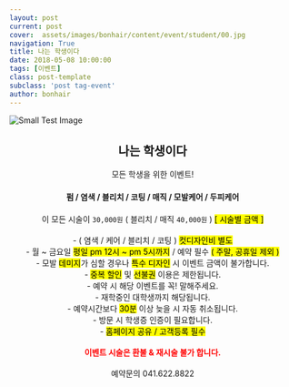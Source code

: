 ```yaml
---
layout: post
current: post
cover:  assets/images/bonhair/content/event/student/00.jpg
navigation: True
title: 나는 학생이다
date: 2018-05-08 10:00:00
tags: [이벤트]
class: post-template
subclass: 'post tag-event'
author: bonhair
---
```


<p><img src="{{ site.baseurl }}assets/images/bonhair/content/event/student/01.jpg" alt="Small Test Image" /></p>

<center><h2 id="textlevelsemantics">나는 학생이다</h2></center>
<center>모든 학생을 위한 이벤트!</center>

<center><h4>펌 / 염색 / 블리치 / 코팅 / 매직 / 모발케어 / 두피케어</h4></center>
<center>이 모든 시술이 <code>30,000원</code> ( 블리치 / 매직 <code>40,000원</code> ) <mark>[ 시술별 금액 ]</mark></center>
<br>
<center>
- ( 염색 / 케어 / 블리치 / 코팅 ) <mark>컷디자인비 별도</mark><br>
- 월 ~ 금요일 <mark>평일 pm 12시 ~ pm 5시까지</mark> / 예약 필수 <mark>( 주말, 공휴일 제외 )</mark><br>
- 모발 <mark>데미지</mark>가 심할 경우나 <mark>특수 디자인</mark> 시 이벤트 금액이 불가합니다.<br>
- <mark>중복 할인</mark> 및 <mark>선불권</mark> 이용은 제한됩니다.<br>
- 예약 시 해당 이벤트를 꼭! 말해주세요.<br>
- 재학중인 대학생까지 해당됩니다.<br>
- 예약시간보다 <mark>30분</mark> 이상 늦을 시 자동 취소됩니다.<br>
- 방문 시 학생증 인증이 필요합니다.<br>
- <mark>홈페이지 공유 / 고객등록 필수</mark><br>
<br>
<span style="color:red; font-weight: bold">이벤트 시술은 환불 & 재시술 불가 합니다.</span>
</center>
<br>
<center>예약문의 041.622.8822</center>